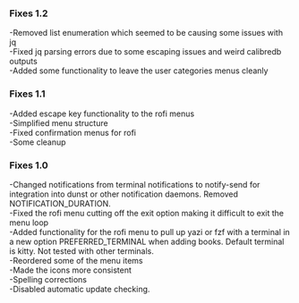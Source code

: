 ### Fixes 1.2
-Removed list enumeration which seemed to be causing some issues with jq  
-Fixed jq parsing errors due to some escaping issues and weird calibredb outputs  
-Added some functionality to leave the user categories menus cleanly  

### Fixes 1.1
-Added escape key functionality to the rofi menus  
-Simplified menu structure  
-Fixed confirmation menus for rofi  
-Some cleanup  

### Fixes 1.0  

-Changed notifications from terminal notifications to notify-send for integration into dunst or other notification daemons. Removed NOTIFICATION_DURATION.  
-Fixed the rofi menu cutting off the exit option making it difficult to exit the menu loop  
-Added functionality for the rofi menu to pull up yazi or fzf with a terminal in a new option PREFERRED_TERMINAL when adding books. Default terminal is kitty. Not tested with other terminals.  
-Reordered some of the menu items  
-Made the icons more consistent  
-Spelling corrections  
-Disabled automatic update checking. 
